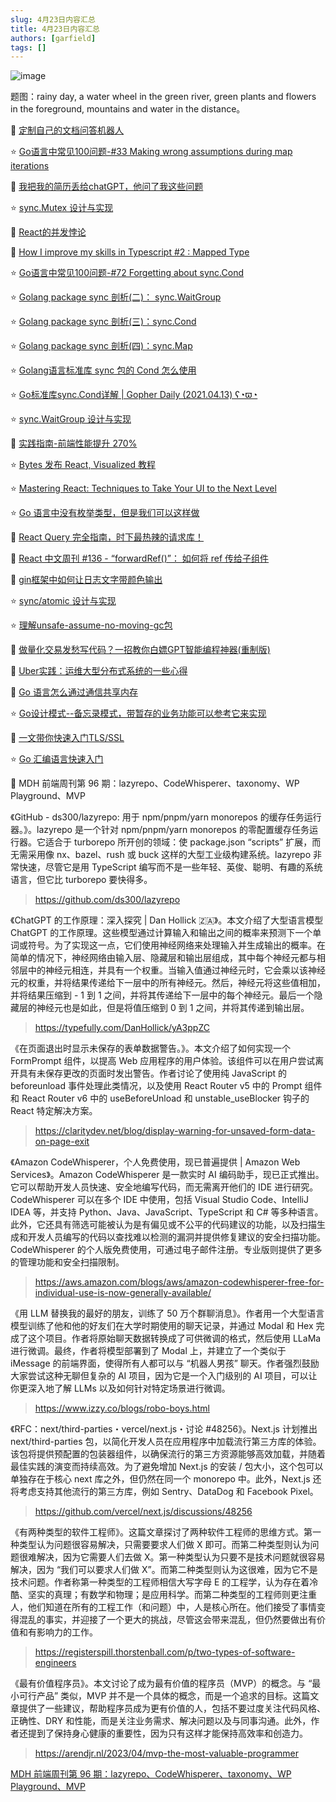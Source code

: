 ```yaml
---
slug: 4月23日内容汇总
title: 4月23日内容汇总
authors: [garfield]
tags: []
---
```


![image](https://img.alicdn.com/imgextra/i2/O1CN01RKI3ju1VALM0za1pD_!!6000000002612-0-tps-1456-816.jpg_1200x1200.jpg)

题图：rainy day, a water wheel in the green river, green plants and flowers in the foreground, mountains and water in the distance。

📒 [定制自己的文档问答机器人](https://mp.weixin.qq.com/s/mBuNGuMqC5e8GadR86Gq-Q)

⭐️ [Go语言中常见100问题-#33 Making wrong assumptions during map iterations](https://mp.weixin.qq.com/s/gwsWE-NTBOs0NnsdNG4WBw)

📒 [我把我的简历丢给chatGPT，他问了我这些问题](https://mp.weixin.qq.com/s/XmWvLBqIDIm4DHpWbCiYJA)

⭐️ [sync.Mutex 设计与实现](https://mp.weixin.qq.com/s/D9Zgh2pm6hqqbIOkefrNcw)

📒 [React的并发悖论](https://mp.weixin.qq.com/s/U75WLX49h_zaQ-rQtHwljA)

📒 [How I improve my skills in Typescript #2 : Mapped Type](https://dev.to/codeoz/how-i-improve-my-skills-in-typescript-2-mapped-type-dag)

⭐️ [Go语言中常见100问题-#72 Forgetting about sync.Cond](https://mp.weixin.qq.com/s/RVAscpwDDGfn3eR29ucSWg)

⭐️ [Golang package sync 剖析(二)： sync.WaitGroup](https://mp.weixin.qq.com/s/B2xxsPMXylatERFlBV3e1w)

⭐️ [Golang package sync 剖析(三)：sync.Cond](https://mp.weixin.qq.com/s/aRVHYQkCyHRsjaIWlBJGFw)

⭐️ [Golang package sync 剖析(四)：sync.Map](https://mp.weixin.qq.com/s/alCp-nzot4zf5IeFc4z-dQ)

⭐️ [Golang语言标准库 sync 包的 Cond 怎么使用](https://mp.weixin.qq.com/s/OcLrO-oINk2j2w9sEJvkPw)

⭐️ [Go标准库sync.Cond详解 | Gopher Daily (2021.04.13) ʕ◔ϖ◔](https://mp.weixin.qq.com/s/YD-u4XgrJ5HSodHmeQWP-Q)

⭐️ [sync.WaitGroup 设计与实现](https://mp.weixin.qq.com/s/B3GCAw3qNBFfK7MJ99aXfg)

📒 [实践指南-前端性能提升 270%](https://mp.weixin.qq.com/s/Rw3rSsEbHAra0MwNeMTlfQ)

⭐️ [Bytes 发布 React, Visualized 教程](https://react.gg/visualized)

⭐️ [Mastering React: Techniques to Take Your UI to the Next Level](https://blog.bitsrc.io/mastering-react-techniques-to-take-your-ui-to-the-next-level-a5002173904f)

⭐️ [Go 语言中没有枚举类型，但是我们可以这样做](https://juejin.cn/post/7223035239072333861)

📒 [React Query 完全指南，时下最热辣的请求库！](https://mp.weixin.qq.com/s/E55QGLxBQhIMn6IZAE8mNQ)

📒 [React 中文周刊 #136 - “forwardRef()”： 如何将 ref 传给子组件](https://mp.weixin.qq.com/s/hHmGqeKnLOeS3FjEG5Rq_A)

📒 [gin框架中如何让日志文字带颜色输出](https://mp.weixin.qq.com/s/eHtIC5egDoqx4LdAvcE5Qw)

⭐️ [sync/atomic 设计与实现](https://mp.weixin.qq.com/s/lk8FgA7nFzkmN8F2fRQyvQ)

⭐️ [理解unsafe-assume-no-moving-gc包](https://mp.weixin.qq.com/s/EHSR-GFPJy5RzVDgcvoTog)

📒 [做量化交易发愁写代码？一招教你白嫖GPT智能编程神器(重制版)](https://mp.weixin.qq.com/s/absG4tTPutRyi8QCvtUTaw)

📒 [Uber实践：运维大型分布式系统的一些心得](https://mp.weixin.qq.com/s/RC5im7f_xNrahe1zGENjLg)

📒 [Go 语言怎么通过通信共享内存](https://mp.weixin.qq.com/s/Xn-MvVPjxZ_-nssePQozwQ)

⭐️ [Go设计模式--备忘录模式，带暂存的业务功能可以参考它来实现](https://mp.weixin.qq.com/s/RikZAeI2Pic4vYwVNh4HnA)

📒 [一文带你快速入门TLS/SSL](https://mp.weixin.qq.com/s/_MOgCeAXhO3ogm-PkRKwFw)

⭐️ [Go 汇编语言快速入门](https://mp.weixin.qq.com/s/orGo3KW0Y1784dTX-hyO4A)

📒 MDH 前端周刊第 96 期：lazyrepo、CodeWhisperer、taxonomy、WP Playground、MVP

《GitHub - ds300/lazyrepo: 用于 npm/pnpm/yarn monorepos 的缓存任务运行器。》。lazyrepo 是一个针对 npm/pnpm/yarn monorepos 的零配置缓存任务运行器。它适合于 turborepo 所开创的领域：使 package.json “scripts” 扩展，而无需采用像 nx、bazel、rush 或 buck 这样的大型工业级构建系统。lazyrepo 非常快速，尽管它是用 TypeScript 编写而不是一些年轻、英俊、聪明、有趣的系统语言，但它比 turborepo 要快得多。

> https://github.com/ds300/lazyrepo

《ChatGPT 的工作原理：深入探究 | Dan Hollick 🇿🇦》。本文介绍了大型语言模型 ChatGPT 的工作原理。这些模型通过计算输入和输出之间的概率来预测下一个单词或符号。为了实现这一点，它们使用神经网络来处理输入并生成输出的概率。在简单的情况下，神经网络由输入层、隐藏层和输出层组成，其中每个神经元都与相邻层中的神经元相连，并具有一个权重。当输入值通过神经元时，它会乘以该神经元的权重，并将结果传递给下一层中的所有神经元。然后，神经元将这些值相加，并将结果压缩到 - 1 到 1 之间，并将其传递给下一层中的每个神经元。最后一个隐藏层的神经元也是如此，但是将值压缩到 0 到 1 之间，并将其传递到输出层。

> https://typefully.com/DanHollick/yA3ppZC

《在页面退出时显示未保存的表单数据警告。》。本文介绍了如何实现一个 FormPrompt 组件，以提高 Web 应用程序的用户体验。该组件可以在用户尝试离开具有未保存更改的页面时发出警告。作者讨论了使用纯 JavaScript 的 beforeunload 事件处理此类情况，以及使用 React Router v5 中的 Prompt 组件和 React Router v6 中的 useBeforeUnload 和 unstable_useBlocker 钩子的 React 特定解决方案。

> https://claritydev.net/blog/display-warning-for-unsaved-form-data-on-page-exit

《Amazon CodeWhisperer，个人免费使用，现已普遍提供 | Amazon Web Services》。Amazon CodeWhisperer 是一款实时 AI 编码助手，现已正式推出。它可以帮助开发人员快速、安全地编写代码，而无需离开他们的 IDE 进行研究。CodeWhisperer 可以在多个 IDE 中使用，包括 Visual Studio Code、IntelliJ IDEA 等，并支持 Python、Java、JavaScript、TypeScript 和 C# 等多种语言。此外，它还具有筛选可能被认为是有偏见或不公平的代码建议的功能，以及扫描生成和开发人员编写的代码以查找难以检测的漏洞并提供修复建议的安全扫描功能。CodeWhisperer 的个人版免费使用，可通过电子邮件注册。专业版则提供了更多的管理功能和安全扫描限制。

> https://aws.amazon.com/blogs/aws/amazon-codewhisperer-free-for-individual-use-is-now-generally-available/


《用 LLM 替换我的最好的朋友，训练了 50 万个群聊消息》。作者用一个大型语言模型训练了他和他的好友们在大学时期使用的聊天记录，并通过 Modal 和 Hex 完成了这个项目。作者将原始聊天数据转换成了可供微调的格式，然后使用 LLaMa 进行微调。最终，作者将模型部署到了 Modal 上，并建立了一个类似于 iMessage 的前端界面，使得所有人都可以与 “机器人男孩” 聊天。作者强烈鼓励大家尝试这种无聊但复杂的 AI 项目，因为它是一个入门级别的 AI 项目，可以让你更深入地了解 LLMs 以及如何针对特定场景进行微调。

> https://www.izzy.co/blogs/robo-boys.html

《RFC：next/third-parties・vercel/next.js・讨论 #48256》。Next.js 计划推出 next/third-parties 包，以简化开发人员在应用程序中加载流行第三方库的体验。该包将提供预配置的包装器组件，以确保流行的第三方资源能够高效加载，并随着最佳实践的演变而持续高效。为了避免增加 Next.js 的安装 / 包大小，这个包可以单独存在于核心 next 库之外，但仍然在同一个 monorepo 中。此外，Next.js 还将考虑支持其他流行的第三方库，例如 Sentry、DataDog 和 Facebook Pixel。

> https://github.com/vercel/next.js/discussions/48256

《有两种类型的软件工程师》。这篇文章探讨了两种软件工程师的思维方式。第一种类型认为问题很容易解决，只需要要求人们做 X 即可。而第二种类型则认为问题很难解决，因为它需要人们去做 X。第一种类型认为只要不是技术问题就很容易解决，因为 “我们可以要求人们做 X”。而第二种类型则认为这很难，因为它不是技术问题。作者称第一种类型的工程师相信大写字母 E 的工程学，认为存在着冷酷、坚实的真理；有数学和物理；是应用科学。而第二种类型的工程师则更注重人，他们知道在所有的工程工作（和问题）中，人是核心所在。他们接受了事情变得混乱的事实，并迎接了一个更大的挑战，尽管这会带来混乱，但仍然要做出有价值和有影响力的工作。

> https://registerspill.thorstenball.com/p/two-types-of-software-engineers

《最有价值程序员》。本文讨论了成为最有价值的程序员（MVP）的概念。与 “最小可行产品” 类似，MVP 并不是一个具体的概念，而是一个追求的目标。这篇文章提供了一些建议，帮助程序员成为更有价值的人，包括不要过度关注代码风格、正确性、DRY 和性能，而是关注业务需求、解决问题以及与同事沟通。此外，作者还提到了保持身心健康的重要性，因为只有这样才能保持高效率和创造力。

> https://arendjr.nl/2023/04/mvp-the-most-valuable-programmer

[MDH 前端周刊第 96 期：lazyrepo、CodeWhisperer、taxonomy、WP Playground、MVP](https://mp.weixin.qq.com/s/4pH15xSg_MKfeGaqNn6LXA)
